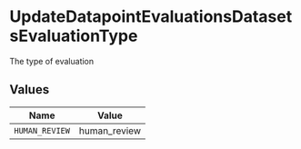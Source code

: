 # UpdateDatapointEvaluationsDatasetsEvaluationType

The type of evaluation


## Values

| Name           | Value          |
| -------------- | -------------- |
| `HUMAN_REVIEW` | human_review   |